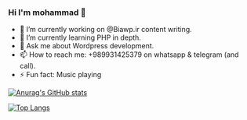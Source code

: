 ### Hi I'm mohammad 👋

- 🔭 I’m currently working on @Biawp.ir content writing.
- 🌱 I’m currently learning PHP in depth.
- 💬 Ask me about Wordpress development.
- 📫 How to reach me: +989931425379 on whatsapp & telegram (and call).
- ⚡ Fun fact: Music playing

[![Anurag's GitHub stats](https://github-readme-stats.vercel.app/api?username=mohammadYousefiDev&&hide=prs,issues,contribs&count_private=true&count_private=true)](https://github.com/anuraghazra/github-readme-stats)

[![Top Langs](https://github-readme-stats.vercel.app/api/top-langs/?username=mohammadYousefiDev&layout=compact&theme=merko)](https://github.com/anuraghazra/github-readme-stats)


